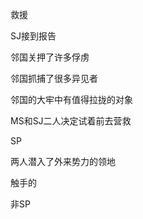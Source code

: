 救援

SJ接到报告

邻国关押了许多俘虏

邻国抓捕了很多异见者

邻国的大牢中有值得拉拢的对象



MS和SJ二人决定试着前去营救



SP

两人潜入了外来势力的领地

触手的

非SP



